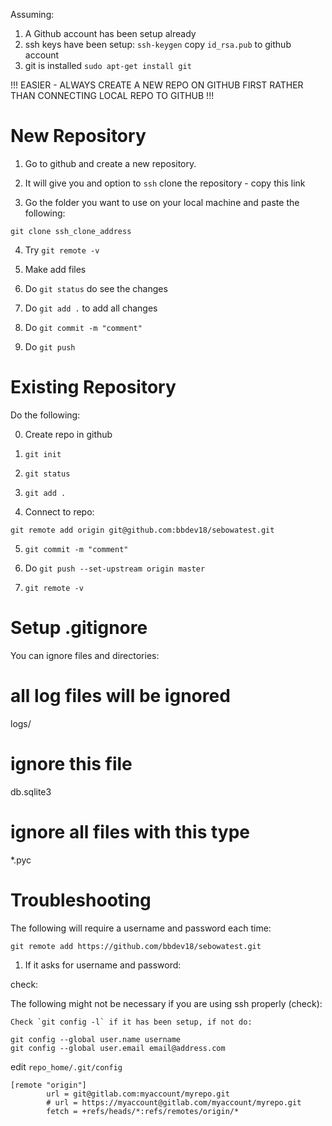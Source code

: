 Assuming:
1. A Github account has been setup already 
2. ssh keys have been setup: `ssh-keygen` copy `id_rsa.pub` to github account
3. git is installed `sudo apt-get install git`

!!! EASIER - ALWAYS CREATE A NEW REPO ON GITHUB FIRST RATHER THAN CONNECTING LOCAL REPO TO GITHUB !!!

# New Repository

1. Go to github and create a new repository.

2. It will give you and option to `ssh` clone the repository - copy this link

3. Go the folder you want to use on your local machine and paste the following:

```
git clone ssh_clone_address
```

4. Try `git remote -v`

5. Make add files

6. Do `git status` do see the changes

7. Do `git add .` to add all changes

8. Do `git commit -m "comment"`

9. Do `git push`

# Existing Repository

Do the following:

0. Create repo in github

1. `git init`

2. `git status`

3. `git add .`

4. Connect to repo:

```
git remote add origin git@github.com:bbdev18/sebowatest.git
```

5. `git commit -m "comment"`

6. Do `git push --set-upstream origin master`

7. `git remote -v`

# Setup .gitignore

You can ignore files and directories:

# all log files will be ignored
logs/
# ignore this file
db.sqlite3
# ignore all files with this type
*.pyc

# Troubleshooting

The following will require a username and password each time:

```
git remote add https://github.com/bbdev18/sebowatest.git
```

1. If it asks for username and password:

check:

The following might not be necessary if you are using ssh properly (check):

```
Check `git config -l` if it has been setup, if not do:

git config --global user.name username
git config --global user.email email@address.com
```

edit `repo_home/.git/config`

```
[remote "origin"]
        url = git@gitlab.com:myaccount/myrepo.git
        # url = https://myaccount@gitlab.com/myaccount/myrepo.git
        fetch = +refs/heads/*:refs/remotes/origin/*
```


